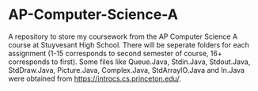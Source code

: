 # AP-Computer-Science-A
A repository to store my coursework from the AP Computer Science A course at Stuyvesant High School. There will be seperate folders for each assignment (1-15 corresponds to second semester of course, 16+ corresponds to first).
Some files like Queue.Java, Stdin.Java, Stdout.Java, StdDraw.Java, Picture.Java, Complex.Java, StdArrayIO.Java and In.Java were obtained from https://introcs.cs.princeton.edu/.
